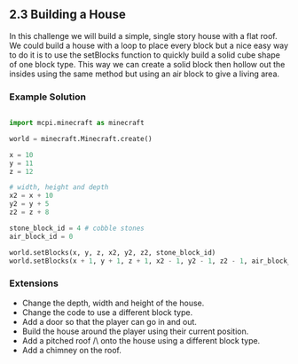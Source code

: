 ## 2.3 Building a House

In this challenge we will build a simple, single story house with a flat roof. We could
build a house with a loop to place every block but a nice easy way to do it is to use
the setBlocks function to quickly build a solid cube shape of one block type.
This way we can create a solid block then hollow out the insides using the same method
but using an air block to give a living area.

### Example Solution

```python

import mcpi.minecraft as minecraft

world = minecraft.Minecraft.create()

x = 10
y = 11
z = 12

# width, height and depth
x2 = x + 10
y2 = y + 5
z2 = z + 8

stone_block_id = 4 # cobble stones
air_block_id = 0

world.setBlocks(x, y, z, x2, y2, z2, stone_block_id)
world.setBlocks(x + 1, y + 1, z + 1, x2 - 1, y2 - 1, z2 - 1, air_block_id)

```

### Extensions

* Change the depth, width and height of the house.
* Change the code to use a different block type.
* Add a door so that the player can go in and out.
* Build the house around the player using their current position.
* Add a pitched roof /\ onto the house using a different block type.
* Add a chimney on the roof.
